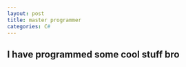 ```yaml
---
layout: post
title: master programmer
categories: C#
---
```


## I have programmed some cool stuff bro

